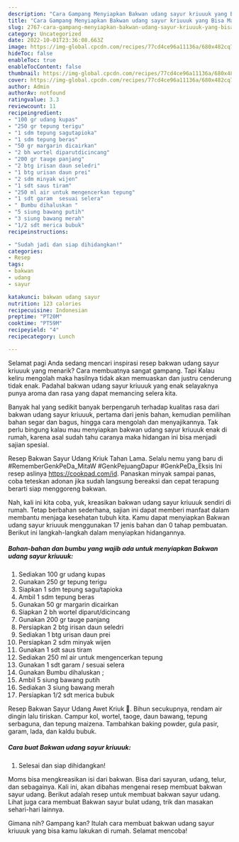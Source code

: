 ```yaml
---
description: "Cara Gampang Menyiapkan Bakwan udang sayur kriuuuk yang Bisa Manjain Lidah, Buat Buka Puasa Enak"
title: "Cara Gampang Menyiapkan Bakwan udang sayur kriuuuk yang Bisa Manjain Lidah, Buat Buka Puasa Enak"
slug: 2767-cara-gampang-menyiapkan-bakwan-udang-sayur-kriuuuk-yang-bisa-manjain-lidah-buat-buka-puasa-enak
category: Uncategorized
date: 2022-10-01T23:36:08.663Z
image: https://img-global.cpcdn.com/recipes/77cd4ce96a11136a/680x482cq70/bakwan-udang-sayur-kriuuuk-foto-resep-utama.jpg
hideToc: false
enableToc: true
enableTocContent: false
thumbnail: https://img-global.cpcdn.com/recipes/77cd4ce96a11136a/680x482cq70/bakwan-udang-sayur-kriuuuk-foto-resep-utama.jpg
cover: https://img-global.cpcdn.com/recipes/77cd4ce96a11136a/680x482cq70/bakwan-udang-sayur-kriuuuk-foto-resep-utama.jpg
author: Admin
authorAv: notfound
ratingvalue: 3.3
reviewcount: 11
recipeingredient:
- "100 gr udang kupas"
- "250 gr tepung terigu"
- "1 sdm tepung sagutapioka"
- "1 sdm tepung beras"
- "50 gr margarin dicairkan"
- "2 bh wortel diparutdicincang"
- "200 gr tauge panjang"
- "2 btg irisan daun seledri"
- "1 btg urisan daun prei"
- "2 sdm minyak wijen"
- "1 sdt saus tiram"
- "250 ml air untuk mengencerkan tepung"
- "1 sdt garam  sesuai selera"
- " Bumbu dihaluskan "
- "5 siung bawang putih"
- "3 siung bawang merah"
- "1/2 sdt merica bubuk"
recipeinstructions:

- "Sudah jadi dan siap dihidangkan!"
categories:
- Resep
tags:
- bakwan
- udang
- sayur

katakunci: bakwan udang sayur 
nutrition: 123 calories
recipecuisine: Indonesian
preptime: "PT20M"
cooktime: "PT59M"
recipeyield: "4"
recipecategory: Lunch

---
```



Selamat pagi Anda sedang mencari inspirasi resep bakwan udang sayur kriuuuk yang menarik? Cara membuatnya sangat gampang. Tapi Kalau keliru mengolah maka hasilnya tidak akan memuaskan dan justru cenderung tidak enak. Padahal bakwan udang sayur kriuuuk yang enak selayaknya punya aroma dan rasa yang dapat memancing selera kita.


Banyak hal yang sedikit banyak berpengaruh terhadap kualitas rasa dari bakwan udang sayur kriuuuk, pertama dari jenis bahan, kemudian pemilihan bahan segar dan bagus, hingga cara mengolah dan menyajikannya. Tak perlu bingung kalau mau menyiapkan bakwan udang sayur kriuuuk enak di rumah, karena asal sudah tahu caranya maka hidangan ini bisa menjadi sajian spesial.

Resep Bakwan Sayur Udang Kriuk Tahan Lama. Selalu nemu yang baru di #RememberGenkPeDa_MitaW #GenkPejuangDapur #GenkPeDa_Eksis Ini resep aslinya https://cookpad.com/id. Panaskan minyak sampai panas, coba teteskan adonan jika sudah langsung bereaksi dan cepat terapung berarti siap menggoreng bakwan.


Nah, kali ini kita coba, yuk, kreasikan bakwan udang sayur kriuuuk sendiri di rumah. Tetap berbahan sederhana, sajian ini dapat memberi manfaat dalam membantu menjaga kesehatan tubuh kita. Kamu dapat menyiapkan Bakwan udang sayur kriuuuk menggunakan 17 jenis bahan dan 0 tahap pembuatan. Berikut ini langkah-langkah dalam menyiapkan hidangannya.

<!--inarticleads1-->

##### Bahan-bahan dan bumbu yang wajib ada untuk menyiapkan Bakwan udang sayur kriuuuk:

1. Sediakan 100 gr udang kupas
1. Gunakan 250 gr tepung terigu
1. Siapkan 1 sdm tepung sagu/tapioka
1. Ambil 1 sdm tepung beras
1. Gunakan 50 gr margarin dicairkan
1. Siapkan 2 bh wortel diparut/dicincang
1. Gunakan 200 gr tauge panjang
1. Persiapkan 2 btg irisan daun seledri
1. Sediakan 1 btg urisan daun prei
1. Persiapkan 2 sdm minyak wijen
1. Gunakan 1 sdt saus tiram
1. Sediakan 250 ml air untuk mengencerkan tepung
1. Gunakan 1 sdt garam / sesuai selera
1. Gunakan  Bumbu dihaluskan ;
1. Ambil 5 siung bawang putih
1. Sediakan 3 siung bawang merah
1. Persiapkan 1/2 sdt merica bubuk


Resep Bakwan Sayur Udang Awet Kriuk 🤩. Bihun secukupnya, rendam air dingin lalu tiriskan. Campur kol, wortel, taoge, daun bawang, tepung serbaguna, dan tepung maizena. Tambahkan baking powder, gula pasir, garam, lada, dan kaldu bubuk. 

<!--inarticleads2-->

##### Cara buat Bakwan udang sayur kriuuuk:


1. Selesai dan siap dihidangkan!

Moms bisa mengkreasikan isi dari bakwan. Bisa dari sayuran, udang, telur, dan sebagainya. Kali ini, akan dibahas mengenai resep membuat bakwan sayur udang. Berikut adalah resep untuk membuat bakwan sayur udang. Lihat juga cara membuat Bakwan sayur bulat udang, trik dan masakan sehari-hari lainnya. 

Gimana nih? Gampang kan? Itulah cara membuat bakwan udang sayur kriuuuk yang bisa kamu lakukan di rumah. Selamat mencoba!

